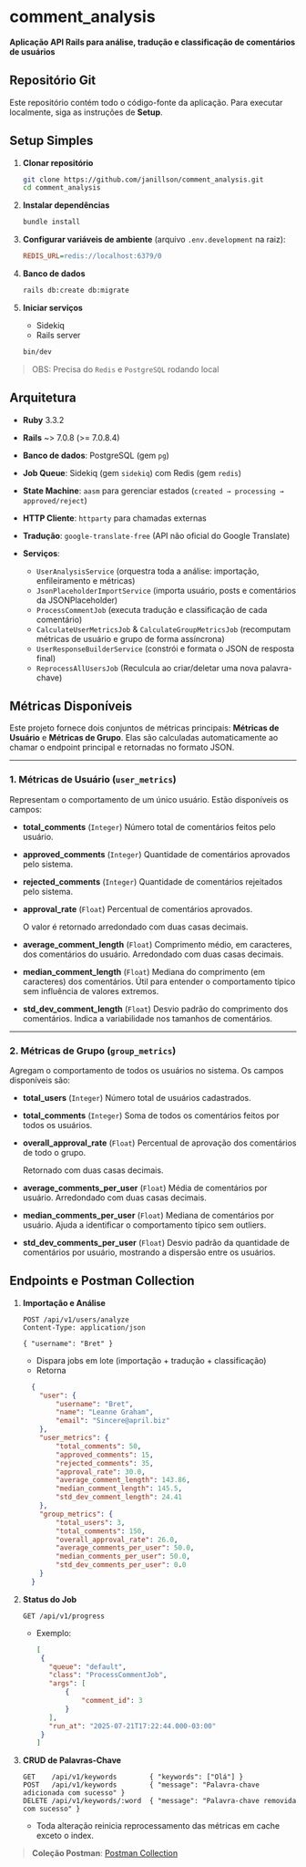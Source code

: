 # comment\_analysis

**Aplicação API Rails para análise, tradução e classificação de comentários de usuários**

## Repositório Git

Este repositório contém todo o código-fonte da aplicação. Para executar localmente, siga as instruções de **Setup**.

## Setup Simples

1. **Clonar repositório**

   ```bash
   git clone https://github.com/janillson/comment_analysis.git
   cd comment_analysis
   ```
2. **Instalar dependências**

   ```bash
   bundle install
   ```
3. **Configurar variáveis de ambiente** (arquivo `.env.development` na raiz):

   ```ini
   REDIS_URL=redis://localhost:6379/0
   ```
4. **Banco de dados**

   ```bash
   rails db:create db:migrate
   ```
5. **Iniciar serviços**

   * Sidekiq
   * Rails server

   ```bash
   bin/dev
   ```



> OBS: Precisa do `Redis` e `PostgreSQL` rodando local

## Arquitetura

* **Ruby** 3.3.2
* **Rails** \~> 7.0.8 (>= 7.0.8.4)
* **Banco de dados**: PostgreSQL (gem `pg`)
* **Job Queue**: Sidekiq (gem `sidekiq`) com Redis (gem `redis`)
* **State Machine**: `aasm` para gerenciar estados (`created → processing → approved/reject`)
* **HTTP Cliente**: `httparty` para chamadas externas
* **Tradução**: `google-translate-free` (API não oficial do Google Translate)
* **Serviços**:

  * `UserAnalysisService` (orquestra toda a análise: importação, enfileiramento e métricas)
  * `JsonPlaceholderImportService` (importa usuário, posts e comentários da JSONPlaceholder)
  * `ProcessCommentJob` (executa tradução e classificação de cada comentário)
  * `CalculateUserMetricsJob` & `CalculateGroupMetricsJob` (recomputam métricas de usuário e grupo de forma assíncrona)
  * `UserResponseBuilderService` (constrói e formata o JSON de resposta final)
  * `ReprocessAllUsersJob` (Reculcula ao criar/deletar uma nova palavra-chave)

## Métricas Disponíveis

Este projeto fornece dois conjuntos de métricas principais: **Métricas de Usuário** e **Métricas de Grupo**. Elas são calculadas automaticamente ao chamar o endpoint principal e retornadas no formato JSON.

---

### 1. Métricas de Usuário (`user_metrics`)

Representam o comportamento de um único usuário. Estão disponíveis os campos:

* **total\_comments** (`Integer`)
  Número total de comentários feitos pelo usuário.

* **approved\_comments** (`Integer`)
  Quantidade de comentários aprovados pelo sistema.

* **rejected\_comments** (`Integer`)
  Quantidade de comentários rejeitados pelo sistema.

* **approval\_rate** (`Float`)
  Percentual de comentários aprovados.

  O valor é retornado arredondado com duas casas decimais.

* **average\_comment\_length** (`Float`)
  Comprimento médio, em caracteres, dos comentários do usuário. Arredondado com duas casas decimais.

* **median\_comment\_length** (`Float`)
  Mediana do comprimento (em caracteres) dos comentários. Útil para entender o comportamento típico sem influência de valores extremos.

* **std\_dev\_comment\_length** (`Float`)
  Desvio padrão do comprimento dos comentários. Indica a variabilidade nos tamanhos de comentários.

---

### 2. Métricas de Grupo (`group_metrics`)

Agregam o comportamento de todos os usuários no sistema. Os campos disponíveis são:

* **total\_users** (`Integer`)
  Número total de usuários cadastrados.

* **total\_comments** (`Integer`)
  Soma de todos os comentários feitos por todos os usuários.

* **overall\_approval\_rate** (`Float`)
  Percentual de aprovação dos comentários de todo o grupo.

  Retornado com duas casas decimais.

* **average\_comments\_per\_user** (`Float`)
  Média de comentários por usuário. Arredondado com duas casas decimais.

* **median\_comments\_per\_user** (`Float`)
  Mediana de comentários por usuário. Ajuda a identificar o comportamento típico sem outliers.

* **std\_dev\_comments\_per\_user** (`Float`)
  Desvio padrão da quantidade de comentários por usuário, mostrando a dispersão entre os usuários.

## Endpoints e Postman Collection

1. **Importação e Análise**

   ```http
   POST /api/v1/users/analyze
   Content-Type: application/json

   { "username": "Bret" }
   ```

   * Dispara jobs em lote (importação + tradução + classificação)
   * Retorna
    ```json
      {
        "user": {
            "username": "Bret",
            "name": "Leanne Graham",
            "email": "Sincere@april.biz"
        },
        "user_metrics": {
            "total_comments": 50,
            "approved_comments": 15,
            "rejected_comments": 35,
            "approval_rate": 30.0,
            "average_comment_length": 143.86,
            "median_comment_length": 145.5,
            "std_dev_comment_length": 24.41
        },
        "group_metrics": {
            "total_users": 3,
            "total_comments": 150,
            "overall_approval_rate": 26.0,
            "average_comments_per_user": 50.0,
            "median_comments_per_user": 50.0,
            "std_dev_comments_per_user": 0.0
        }
      }
   ```

2. **Status do Job**

   ```http
   GET /api/v1/progress
   ```

   * Exemplo:

     ```json
     [
      {
        "queue": "default",
        "class": "ProcessCommentJob",
        "args": [
            {
                "comment_id": 3
            }
        ],
        "run_at": "2025-07-21T17:22:44.000-03:00"
      }
     ]
     ```

3. **CRUD de Palavras‑Chave**

   ```http
   GET    /api/v1/keywords        { "keywords": ["Olá"] }
   POST   /api/v1/keywords        { "message": "Palavra-chave adicionada com sucesso" }
   DELETE /api/v1/keywords/:word  { "message": "Palavra-chave removida com sucesso" }
   ```

   * Toda alteração reinicia reprocessamento das métricas em cache exceto o index.

> **Coleção Postman**: [Postman Collection](https://janillson-2807313.postman.co/workspace/Jan's-Workspace~d93c96c8-46f0-4d99-83bf-f3d58d608b44/collection/46946214-e123389a-fd14-495e-a7af-42bfb82614e7?action=share&creator=46946214)
